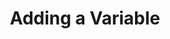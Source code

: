 ---
title: Adding a Variable
position: 1.2
type: ""
description: How to add track your var with the IDC

content_markdown: |-
  The IDC allows you to both track your variables and to edit their values. All IDC vars 
  are shown in the 'Vars Window', where it is shown which gameobject and class each variable belongs to.

  To open the vars window, simply run the 'ShowVarsWindow' IDC cmd. This also forces
  the window to update.
  {: .info }

  ![](vars-window.png)
  <img align="center" src="vars-window.png alt="">

right_code_blocks:
  - title: Example 1
    language: csharp
    code_block: |-
      using IDC;

      class Player : MonoBehaviour
      {
          public int maxHealth = 100;

          //Just like IDCCmd, this will use the
          //variables name if no name is given
          [IDCVar]
          int health;

          void Start()
          {
              health = maxHealth;
              IDCUtils.IDC.AddClass(this);
          }

          [IDCCmd]
          public void HealPlayer(int healAmount)
          {
              health += healAmount;

              if (health > maxHealth)
                  health = maxHealth;
          }
      }
  - title: Example 2
    language: csharp
    code_block: |-
      using IDC;

      class Enemy : MonoBehaviour
      {
          [IDCVar("enemyHealth")]
          public int health = 100;

          void Start()
          {
              IDCUtils.IDC.AddClass(this);
          }

          [IDCCmd("KillAllEnemies")]
          void KillEnemy()
          {
              Destroy(gameObject);
          }
      }
---
